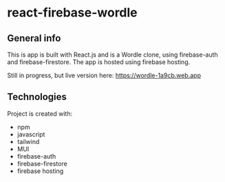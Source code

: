 # react-firebase-wordle

## General info

This is app is built with React.js and is a Wordle clone, using firebase-auth and firebase-firestore. The app is hosted using firebase hosting.

Still in progress, but live version here: https://wordle-1a9cb.web.app

## Technologies

Project is created with:

- npm
- javascript
- tailwind
- MUI
- firebase-auth 
- firebase-firestore
- firebase hosting

